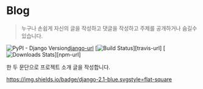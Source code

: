# Blog

> 누구나 손쉽게 자신의 글을 작성하고 댓글을 작성하고 주제를 공개하거나 숨길수 있습니다.



![PyPI - Django Version][django-image][django-url]
[![Build Status][travis-image]][travis-url]
[![Downloads Stats][npm-downloads]][npm-url]

한 두 문단으로 프로젝트 소개 글을 작성합니다.


<!-- Markdown link & img dfn's -->
[django-image]: https://img.shields.io/badge/django-2.1-blue.svg
[django-url]: https://www.djangoproject.com/
[npm-downloads]: https://img.shields.io/npm/dm/datadog-metrics.svg?style=flat-square
[travis-image]: https://img.shields.io/travis/dbader/node-datadog-metrics/master.svg?style=flat-square
https://img.shields.io/badge/django-2.1-blue.svgstyle=flat-square
